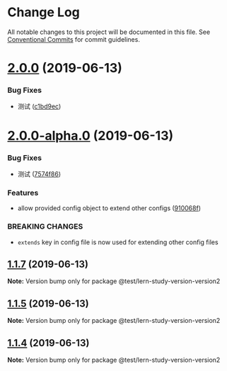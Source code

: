 # Change Log

All notable changes to this project will be documented in this file.
See [Conventional Commits](https://conventionalcommits.org) for commit guidelines.

# [2.0.0](https://github.com/joyerli/lerna-study/compare/v2.0.0-alpha.0...v2.0.0) (2019-06-13)


### Bug Fixes

* 测试 ([c1bd9ec](https://github.com/joyerli/lerna-study/commit/c1bd9ec))





# [2.0.0-alpha.0](https://github.com/joyerli/lerna-study/compare/v1.1.7...v2.0.0-alpha.0) (2019-06-13)


### Bug Fixes

* 测试 ([7574f86](https://github.com/joyerli/lerna-study/commit/7574f86))


### Features

* allow provided config object to extend other configs ([910068f](https://github.com/joyerli/lerna-study/commit/910068f))


### BREAKING CHANGES

* `extends` key in config file is now used for extending other config files





## [1.1.7](https://github.com/joyerli/lerna-study/compare/v1.1.6...v1.1.7) (2019-06-13)

**Note:** Version bump only for package @test/lern-study-version-version2





## [1.1.5](https://github.com/joyerli/lerna-study/compare/v1.1.4...v1.1.5) (2019-06-13)

**Note:** Version bump only for package @test/lern-study-version-version2





## [1.1.4](https://github.com/joyerli/lerna-study/compare/v1.1.3...v1.1.4) (2019-06-13)

**Note:** Version bump only for package @test/lern-study-version-version2
